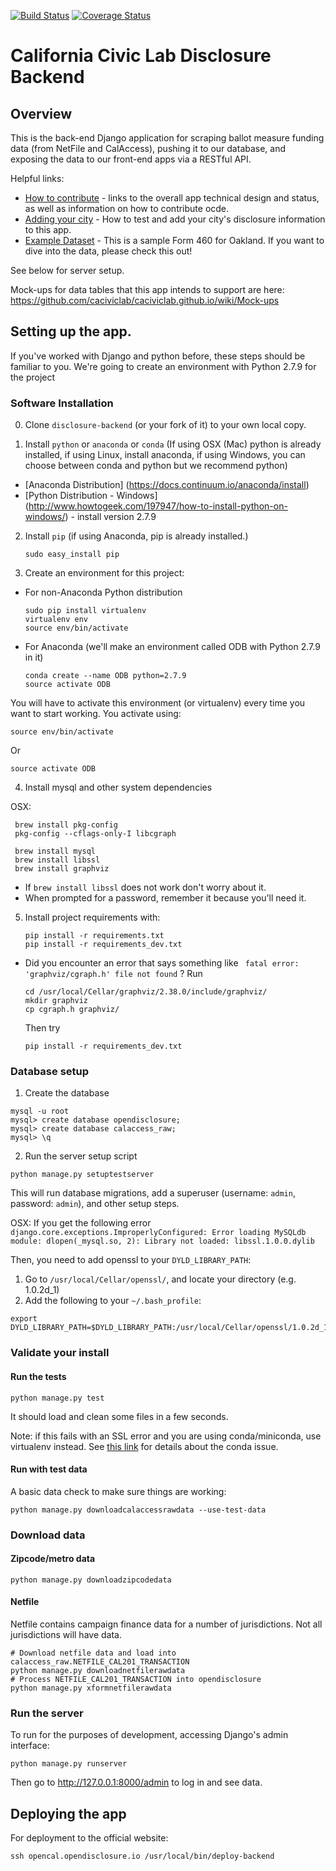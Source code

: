[![Build
Status](https://travis-ci.org/caciviclab/disclosure-backend.svg?branch=master)](https://travis-ci.org/caciviclab/disclosure-backend)
[![Coverage Status](https://coveralls.io/repos/caciviclab/disclosure-backend/badge.svg?branch=master&service=github)](https://coveralls.io/github/caciviclab/disclosure-backend?branch=master)

California Civic Lab Disclosure Backend
==================================================

## Overview

This is the back-end Django application for scraping ballot measure funding
data (from NetFile and CalAccess), pushing it to our database, and exposing the
data to our front-end apps via a RESTful API.

Helpful links:
* [How to contribute](CONTRIBUTING.md) - links to the overall app technical
  design and status, as well as information on how to contribute ocde.
* [Adding your city][adding]
  \- How to test and add your city's disclosure information to this app.
* [Example Dataset][example_data]
  \- This is a sample Form 460 for Oakland. If you want to dive into the data,
  please check this out!

See below for server setup.

Mock-ups for data tables that this app intends to support are here:
https://github.com/caciviclab/caciviclab.github.io/wiki/Mock-ups


## Setting up the app.

If you've worked with Django and python before, these steps should be familiar
to you.  We're going to create an environment with Python 2.7.9 for the project


### Software Installation

0. Clone `disclosure-backend` (or your fork of it) to your own local copy.

1. Install `python` or `anaconda` or `conda`  (If using OSX (Mac) python is
   already installed, if using Linux, install anaconda, if using Windows, you
   can choose between conda and python but we recommend python)
 * [Anaconda Distribution] (https://docs.continuum.io/anaconda/install)
 * [Python Distribution - Windows] (http://www.howtogeek.com/197947/how-to-install-python-on-windows/) - install version 2.7.9

2. Install `pip` (if using Anaconda, pip is already installed.)
    ```
    sudo easy_install pip
    ```
 
3. Create an environment for this project:
  * For non-Anaconda Python distribution
    ```
    sudo pip install virtualenv
    virtualenv env
    source env/bin/activate
    ```

  * For Anaconda (we'll make an environment called ODB with Python 2.7.9 in it)
    ```
    conda create --name ODB python=2.7.9
    source activate ODB
    ```

  You will have to activate this environment (or virtualenv) every time you want to start working. You activate using:
 ```
 source env/bin/activate
 ```
 Or
 ```
 source activate ODB
 ```

4. Install mysql and other system dependencies

  OSX:
   ```
    brew install pkg-config
    pkg-config --cflags-only-I libcgraph
 
    brew install mysql
    brew install libssl
    brew install graphviz
   ```
  * If ```brew install libssl``` does not work don't worry about it.
  * When prompted for a password, remember it because you'll need it.

5. Install project requirements with:
   ```
   pip install -r requirements.txt
   pip install -r requirements_dev.txt
   ```
  * Did you encounter an error that says something like  ` fatal error: 'graphviz/cgraph.h' file not found` ? 
    Run
 
    ```
    cd /usr/local/Cellar/graphviz/2.38.0/include/graphviz/
    mkdir graphviz
    cp cgraph.h graphviz/
    ```
 
    Then try
 
    ```
    pip install -r requirements_dev.txt
    ```

### Database setup

1. Create the database
  ```
  mysql -u root
  mysql> create database opendisclosure;
  mysql> create database calaccess_raw;
  mysql> \q
  ```

2. Run the server setup script
  ```
  python manage.py setuptestserver
  ```

  This will run database migrations, add a superuser (username: `admin`, password: `admin`),
  and other setup steps.

  OSX: If you get the following error `django.core.exceptions.ImproperlyConfigured: Error loading MySQLdb module: dlopen(_mysql.so, 2): Library not loaded: libssl.1.0.0.dylib`

  Then, you need to add openssl to your `DYLD_LIBRARY_PATH`:
  1. Go to `/usr/local/Cellar/openssl/`, and locate your directory (e.g. 1.0.2d_1)
  2. Add the following to your `~/.bash_profile`:
   ```
   export DYLD_LIBRARY_PATH=$DYLD_LIBRARY_PATH:/usr/local/Cellar/openssl/1.0.2d_1/lib
   ```

### Validate your install

#### Run the tests

```
python manage.py test
```

It should load and clean some files in a few seconds.

Note: if this fails with an SSL error and you are using conda/miniconda, use virtualenv instead. See [this link](https://groups.google.com/a/continuum.io/forum/#!topic/conda/Fqv93VKQXAc) for details about the conda issue.

#### Run with test data

A basic data check to make sure things are working:

```
python manage.py downloadcalaccessrawdata --use-test-data
```


### Download data

#### Zipcode/metro data

```
python manage.py downloadzipcodedata
```

#### Netfile

Netfile contains campaign finance data for a number of jurisdictions. Not all
jurisdictions will have data.

```
# Download netfile data and load into calaccess_raw.NETFILE_CAL201_TRANSACTION
python manage.py downloadnetfilerawdata
# Process NETFILE_CAL201_TRANSACTION into opendisclosure
python manage.py xformnetfilerawdata
```


### Run the server

To run for the purposes of development, accessing Django's admin interface:

```
python manage.py runserver
```

Then go to http://127.0.0.1:8000/admin to log in and see data.


## Deploying the app

For deployment to the official website:

```
ssh opencal.opendisclosure.io /usr/local/bin/deploy-backend
```

[adding]: https://github.com/caciviclab/caciviclab.github.io/wiki/On-boarding-a-new-city
[example_data]: https://data.oaklandnet.com/dataset/Campaign-Finance-FPPC-Form-460-Schedule-A-Monetary/3xq4-ermg
